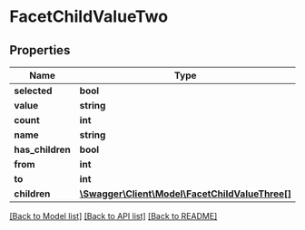 # FacetChildValueTwo

## Properties
Name | Type | Description | Notes
------------ | ------------- | ------------- | -------------
**selected** | **bool** |  | 
**value** | **string** |  | 
**count** | **int** |  | 
**name** | **string** |  | 
**has_children** | **bool** |  | 
**from** | **int** |  | [optional] 
**to** | **int** |  | [optional] 
**children** | [**\Swagger\Client\Model\FacetChildValueThree[]**](FacetChildValueThree.md) |  | [optional] 

[[Back to Model list]](../README.md#documentation-for-models) [[Back to API list]](../README.md#documentation-for-api-endpoints) [[Back to README]](../README.md)


